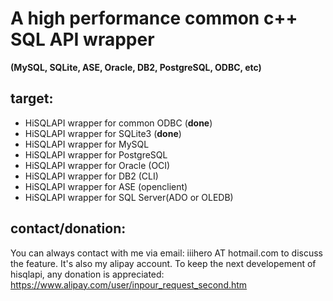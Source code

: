 # A high performance common c++ SQL API wrapper #
**(MySQL, SQLite, ASE, Oracle, DB2, PostgreSQL, ODBC, etc)**

## target: ##
  * HiSQLAPI wrapper for common ODBC (**done**)
  * HiSQLAPI wrapper for SQLite3 (**done**)
  * HiSQLAPI wrapper for MySQL
  * HiSQLAPI wrapper for PostgreSQL
  * HiSQLAPI wrapper for Oracle (OCI)
  * HiSQLAPI wrapper for DB2 (CLI)
  * HiSQLAPI wrapper for ASE (openclient)
  * HiSQLAPI wrapper for SQL Server(ADO or OLEDB)

## contact/donation: ##

You can always contact with me via email: iiihero AT hotmail.com to discuss the feature. It's also my alipay account. To keep the next developement of hisqlapi, any donation is appreciated:
https://www.alipay.com/user/inpour_request_second.htm
